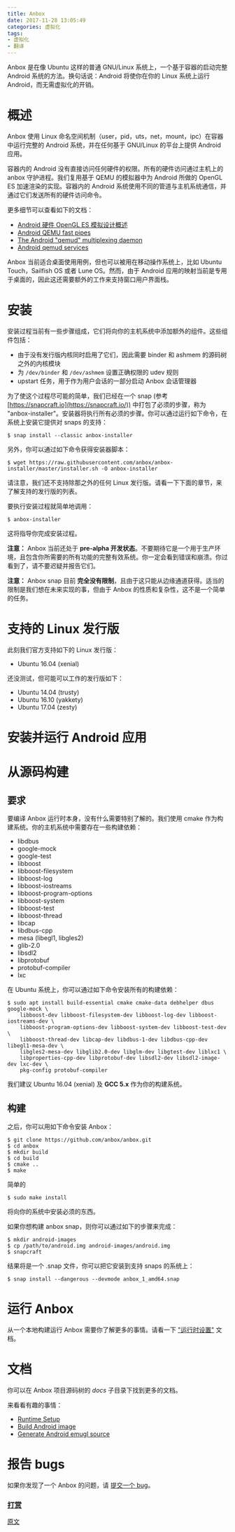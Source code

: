 ```yaml
---
title: Anbox
date: 2017-11-28 13:05:49
categories: 虚拟化
tags:
- 虚拟化
- 翻译
---
```


Anbox 是在像 Ubuntu 这样的普通 GNU/Linux 系统上，一个基于容器的启动完整 Android 系统的方法。换句话说：Android 将使你在你的 Linux 系统上运行 Android，而无需虚拟化的开销。
<!--more-->
# 概述

Anbox 使用 Linux 命名空间机制（user，pid，uts，net，mount，ipc）在容器中运行完整的 Android 系统，并在任何基于 GNU/Linux 的平台上提供 Android 应用。

容器内的 Android 没有直接访问任何硬件的权限。所有的硬件访问通过主机上的 anbox 守护进程。我们复用基于 QEMU 的模拟器中为 Android 所做的 OpenGL ES 加速渲染的实现。容器内的 Android 系统使用不同的管道与主机系统通信，并通过它们发送所有的硬件访问命令。

更多细节可以查看如下的文档：

 *   [Android 硬件 OpenGL ES 模拟设计概述](https://www.wolfcstech.com/2017/09/16/opengles_android_emulation/)
 *   [Android QEMU fast pipes](https://android.googlesource.com/platform/external/qemu/+/emu-master-dev/android/docs/ANDROID-QEMU-PIPE.TXT)
 *   [The Android "qemud" multiplexing daemon](https://android.googlesource.com/platform/external/qemu/+/emu-master-dev/android/docs/ANDROID-QEMUD.TXT)
 *   [Android qemud services](https://android.googlesource.com/platform/external/qemu/+/emu-master-dev/android/docs/ANDROID-QEMUD-SERVICES.TXT)

Anbox 当前适合桌面使用用例，但也可以被用在移动操作系统上，比如 Ubuntu Touch，Sailfish OS 或者 Lune OS。然而，由于 Android 应用的映射当前是专用于桌面的，因此这还需要额外的工作来支持窗口用户界面栈。

# 安装

安装过程当前有一些步骤组成，它们将向你的主机系统中添加额外的组件。这些组件包括：

 * 由于没有发行版内核同时启用了它们，因此需要 binder 和 ashmem 的源码树之外的内核模块
 * 为 `/dev/binder` 和 `/dev/ashmem` 设置正确权限的 udev 规则
 * upstart 任务，用于作为用户会话的一部分启动 Anbox 会话管理器

为了使这个过程尽可能的简单，我们已经在一个 snap (参考 [https://snapcraft.io](https://snapcraft.io/)) 中打包了必须的步骤，称为 "anbox-installer"。安装器将执行所有必须的步骤。你可以通过运行如下命令，在系统上安装它提供对 snaps 的支持：
```
$ snap install --classic anbox-installer
```

另外，你可以通过如下命令获得安装器脚本：
```
$ wget https://raw.githubusercontent.com/anbox/anbox-installer/master/installer.sh -O anbox-installer
```

请注意，我们还不支持除那之外的任何 Linux 发行版。请看一下下面的章节，来了解支持的发行版的列表。

要执行安装过程就简单地调用：
```
$ anbox-installer
```

这将指导你完成安装过程。

**注意：** Anbox 当前还处于 **pre-alpha 开发状态**。不要期待它是一个用于生产环境，且包含你所需要的所有功能的完整有效系统。你一定会看到错误和崩溃。你过看到了，请不要迟疑并报告它们。

**注意：** Anbox snap 目前 **完全没有限制**，且由于这只能从边缘通道获得。适当的限制是我们想在未来实现的事，但由于 Anbox 的性质和复杂性，这不是一个简单的任务。

# 支持的 Linux 发行版

此刻我们官方支持如下的 Linux 发行版：

 * Ubuntu 16.04 (xenial)

还没测试，但可能可以工作的发行版如下：

 * Ubuntu 14.04 (trusty)
 * Ubuntu 16.10 (yakkety)
 * Ubuntu 17.04 (zesty)

# 安装并运行 Android 应用

# 从源码构建

## 要求

要编译 Anbox 运行时本身，没有什么需要特别了解的。我们使用 cmake 作为构建系统。你的主机系统中需要存在一些构建依赖：

 * libdbus
 * google-mock
 * google-test
 * libboost
 * libboost-filesystem
 * libboost-log
 * libboost-iostreams
 * libboost-program-options
 * libboost-system
 * libboost-test
 * libboost-thread
 * libcap
 * libdbus-cpp
 * mesa (libegl1, libgles2)
 * glib-2.0
 * libsdl2
 * libprotobuf
 * protobuf-compiler
 * lxc

在 Ubuntu 系统上，你可以通过如下命令安装所有的构建依赖：
```
$ sudo apt install build-essential cmake cmake-data debhelper dbus google-mock \
    libboost-dev libboost-filesystem-dev libboost-log-dev libboost-iostreams-dev \
    libboost-program-options-dev libboost-system-dev libboost-test-dev \
    libboost-thread-dev libcap-dev libdbus-1-dev libdbus-cpp-dev libegl1-mesa-dev \
    libgles2-mesa-dev libglib2.0-dev libglm-dev libgtest-dev liblxc1 \
    libproperties-cpp-dev libprotobuf-dev libsdl2-dev libsdl2-image-dev lxc-dev \
    pkg-config protobuf-compiler
```

我们建议 Ubuntu 16.04 (xenial) 及 **GCC 5.x** 作为你的构建系统。

## 构建

之后，你可以用如下命令安装 Anbox：
```
$ git clone https://github.com/anbox/anbox.git
$ cd anbox
$ mkdir build
$ cd build
$ cmake ..
$ make
```

简单的
```
$ sudo make install
```

将向你的系统中安装必须的东西。

如果你想构建 anbox snap，则你可以通过如下的步骤来完成：
```
$ mkdir android-images
$ cp /path/to/android.img android-images/android.img
$ snapcraft
```

结果将是一个 .snap 文件，你可以把它安装到支持 snaps 的系统上：
```
$ snap install --dangerous --devmode anbox_1_amd64.snap
```

# 运行 Anbox

从一个本地构建运行 Anbox 需要你了解更多的事情。请看一下 ["运行时设置"](https://github.com/anbox/anbox/blob/master/docs/runtime-setup.md) 文档。

# 文档

你可以在 Anbox 项目源码树的 *docs* 子目录下找到更多的文档。

来看看有趣的事情：

 *   [Runtime Setup](https://github.com/anbox/anbox/blob/master/docs/runtime-setup.md)
 *   [Build Android image](https://github.com/anbox/anbox/blob/master/docs/build-android.md)
 *   [Generate Android emugl source](https://github.com/anbox/anbox/blob/master/docs/generate-emugl-source.md)

# 报告 bugs

如果你发现了一个 Anbox 的问题，请 [提交一个 bug](https://github.com/anbox/anbox/issues/new)。

### [打赏](https://www.wolfcstech.com/about/donate.html)

[原文](https://github.com/anbox/anbox)
